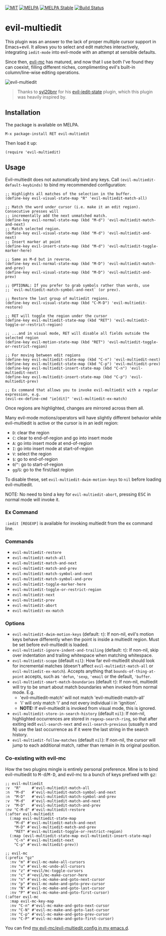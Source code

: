[![MIT](https://img.shields.io/badge/license-MIT-green.svg)](./LICENSE)
[![MELPA](http://melpa.org/packages/evil-multiedit-badge.svg)](http://melpa.org/#/evil-multiedit)
[![MELPA Stable](http://stable.melpa.org/packages/evil-multiedit-badge.svg)](http://stable.melpa.org/#/evil-multiedit)
[![Build Status](https://travis-ci.org/hlissner/evil-multiedit.png?branch=master)](https://travis-ci.org/hlissner/evil-multiedit)

# evil-multiedit

This plugin was an answer to the lack of proper multiple cursor support in
Emacs+evil. It allows you to select and edit matches interactively, integrating
`iedit-mode` into evil-mode with an attempt at sensible defaults.

Since then, [evil-mc] has matured, and now that I use both I've found they can
coexist, filling different niches, complimenting evil's built-in
column/line-wise editing operations.

![evil-multiedit](../screenshots/main.gif?raw=true)

> Thanks to [syl20bnr] for his [evil-iedit-state] plugin, which this plugin was
> heavily inspired by.

## Installation

The package is available on MELPA.

`M-x package-install RET evil-multiedit`

Then load it up:

`(require 'evil-multiedit)`

## Usage

Evil-multiedit does not automatically bind any keys. Call
`(evil-multiedit-default-keybinds)` to bind my recommended configuration:

```elisp
;; Highlights all matches of the selection in the buffer.
(define-key evil-visual-state-map "R" 'evil-multiedit-match-all)

;; Match the word under cursor (i.e. make it an edit region). Consecutive presses will
;; incrementally add the next unmatched match.
(define-key evil-normal-state-map (kbd "M-d") 'evil-multiedit-match-and-next)
;; Match selected region.
(define-key evil-visual-state-map (kbd "M-d") 'evil-multiedit-and-next)
;; Insert marker at point
(define-key evil-insert-state-map (kbd "M-d") 'evil-multiedit-toggle-marker-here)

;; Same as M-d but in reverse.
(define-key evil-normal-state-map (kbd "M-D") 'evil-multiedit-match-and-prev)
(define-key evil-visual-state-map (kbd "M-D") 'evil-multiedit-and-prev)

;; OPTIONAL: If you prefer to grab symbols rather than words, use
;; `evil-multiedit-match-symbol-and-next` (or prev).

;; Restore the last group of multiedit regions.
(define-key evil-visual-state-map (kbd "C-M-D") 'evil-multiedit-restore)

;; RET will toggle the region under the cursor
(define-key evil-multiedit-state-map (kbd "RET") 'evil-multiedit-toggle-or-restrict-region)

;; ...and in visual mode, RET will disable all fields outside the selected region
(define-key evil-motion-state-map (kbd "RET") 'evil-multiedit-toggle-or-restrict-region)

;; For moving between edit regions
(define-key evil-multiedit-state-map (kbd "C-n") 'evil-multiedit-next)
(define-key evil-multiedit-state-map (kbd "C-p") 'evil-multiedit-prev)
(define-key evil-multiedit-insert-state-map (kbd "C-n") 'evil-multiedit-next)
(define-key evil-multiedit-insert-state-map (kbd "C-p") 'evil-multiedit-prev)

;; Ex command that allows you to invoke evil-multiedit with a regular expression, e.g.
(evil-ex-define-cmd "ie[dit]" 'evil-multiedit-ex-match)
```

Once regions are highlighted, changes are mirrored across them all.

Many evil-mode motions/operators will have slightly different behavior while
evil-multiedit is active or the cursor is in an iedit region:

* `D`: clear the region
* `C`: clear to end-of-region and go into insert mode
* `A`: go into insert mode at end-of-region
* `I`: go into insert mode at start-of-region
* `V`: select the region
* `$`: go to end-of-region
* `0`/`^`: go to start-of-region
* `gg`/`G`: go to the first/last region

To disable these, set `evil-multiedit-dwim-motion-keys` to `nil` before loading
evil-multiedit.

NOTE: No need to bind a key for `evil-multiedit-abort`, pressing <kbd>ESC</kbd>
in normal mode will invoke it.

### Ex Command

`:iedit [REGEXP]` is available for invoking multiedit from the ex command line.

### Commands

* `evil-multiedit-restore`
* `evil-multiedit-match-all`
* `evil-multiedit-match-and-next`
* `evil-multiedit-match-and-prev`
* `evil-multiedit-match-symbol-and-next`
* `evil-multiedit-match-symbol-and-prev`
* `evil-multiedit-toggle-marker-here`
* `evil-multiedit-toggle-or-restrict-region`
* `evil-multiedit-next`
* `evil-multiedit-prev`
* `evil-multiedit-abort`
* `evil-multiedit-ex-match`

### Options

* `evil-multiedit-dwim-motion-keys` (default: `t`): If non-nil, evil's motion
  keys behave differently when the point is inside a multiedit region. Must be
  set before evil-multiedit is loaded.
* `evil-multiedit-ignore-indent-and-trailing` (default: `t`): If non-nil, skip
  over indentation and trailing whitespace when matching whitespace.
* `evil-multiedit-scope` (default `nil`): How far evil-multiedit should look for
  incremental matches (doesn't affect `evil-multiedit-match-all` or
  `evil-multiedit-ex-match`). Accepts anything that `bounds-of-thing-at-point`
  accepts, such as `'defun`, `'sexp`, `'email` or the default, `'buffer`.
* `evil-multiedit-smart-match-boundaries` (default `t`): If non-nil, multiedit
  will try to be smart about match boundaries when invoked from normal mode.
  E.g.
  + 'evil-multiedit-match' will not match 'evil-multiedit-match-all'
  + 'i' will only match 'i' and not every individual i in 'ignition'.
  * **NOTE:** If evil-multiedit is invoked from visual mode, this is ignored.
* `evil-multiedit-store-in-search-history` (default `nil`): If non-nil,
  highlighted occurrences are stored in `regexp-search-ring`, so that after
  exiting iedit `evil-search-next` and `evil-search-previous` (usually n and N)
  use the last occurrence as if it were the last string in the search history.
* `evil-multiedit-follow-matches` (default `nil`): If non-nil, the cursor will
  jump to each additional match, rather than remain in its original position.

### Co-existing with evil-mc

How the two plugins mingle is entirely personal preference. Mine is to bind
evil-multiedit to <kbd>M-d</kbd>/<kbd>M-D</kbd>, and evil-mc to a bunch of keys
prefixed with <kbd>gz</kbd>:

```emacs-lisp
;; evil-multiedit
:v  "R"     #'evil-multiedit-match-all
:n  "M-d"   #'evil-multiedit-match-symbol-and-next
:n  "M-D"   #'evil-multiedit-match-symbol-and-prev
:v  "M-d"   #'evil-multiedit-match-and-next
:v  "M-D"   #'evil-multiedit-match-and-prev
:nv "C-M-d" #'evil-multiedit-restore
(:after evil-multiedit
  (:map evil-multiedit-state-map
    "M-d" #'evil-multiedit-match-and-next
    "M-D" #'evil-multiedit-match-and-prev
    "RET" #'evil-multiedit-toggle-or-restrict-region)
  (:map (evil-multiedit-state-map evil-multiedit-insert-state-map)
    "C-n" #'evil-multiedit-next
    "C-p" #'evil-multiedit-prev))

;; evil-mc
(:prefix "gz"
  :nv "m" #'evil-mc-make-all-cursors
  :nv "u" #'evil-mc-undo-all-cursors
  :nv "z" #'+evil/mc-toggle-cursors
  :nv "c" #'+evil/mc-make-cursor-here
  :nv "n" #'evil-mc-make-and-goto-next-cursor
  :nv "p" #'evil-mc-make-and-goto-prev-cursor
  :nv "N" #'evil-mc-make-and-goto-last-cursor
  :nv "P" #'evil-mc-make-and-goto-first-cursor)
(:after evil-mc
  :map evil-mc-key-map
  :nv "C-n" #'evil-mc-make-and-goto-next-cursor
  :nv "C-N" #'evil-mc-make-and-goto-last-cursor
  :nv "C-p" #'evil-mc-make-and-goto-prev-cursor
  :nv "C-P" #'evil-mc-make-and-goto-first-cursor)
```

You can find [my evil-mc/evil-multiedit config in my emacs.d](https://github.com/hlissner/.emacs.d/blob/master/modules/feature/evil/config.el#L285).


[emacs.d]: https://github.com/hlissner/.emacs.d
[evil-iedit-state]: https://github.com/syl20bnr/evil-iedit-state
[evil-mc]: https://github.com/gabesoft/evil-mc
[evil-mode]: https://bitbucket.org/lyro/evil/wiki/Home
[syl20bnr]: https://github.com/syl20bnr
[vim-multiedit]: https://github.com/hlissner/vim-multiedit
